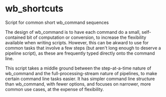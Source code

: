 # wb_shortcuts
Script for common short wb_command sequences

The design of wb_command is to have each command do a small, self-contained bit
of computation or conversion, to increase the flexibility available when
writing scripts.  However, this can be akward to use for common tasks that
involve a few steps (but aren't long enough to deserve a pipeline script), as
these are frequently typed directly onto the command line.

This script takes a middle ground between the step-at-a-time nature of
wb_command and the full-processing-stream nature of pipelines, to make certain
command line tasks easier.  It has simpler command line structure than
wb_command, with fewer options, and focuses on narrower, more common use cases,
at the expense of flexibility.
